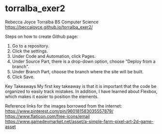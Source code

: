 # torralba_exer2


Rebecca Joyce Torralba
BS Computer Science
https://beccajoyce.github.io/torralba_exer2/

Steps on how to create Github page:
1. Go to a repository.
2. Click the settings.
3. Under Code and Automation, click Pages.
4. Under Source Part, there is a drop-down option, choose "Deploy from a branch".
5. Under Branch Part, choose the branch where the site will be built.
6. Click Save.

Key Takeaways
My first key takeaway is that it is important that the code be organized to easily track mistakes. In addition,
I have learned about Flexbox, which makes it easier to position the elements. 

Reference links for the images borrowed from the internet:
https://www.pinterest.com/pin/960181583035557879/
https://www.flaticon.com/free-icons/email
https://www.gamedevmarket.net/asset/a-simple-farm-pixel-art-2d-game-asset

